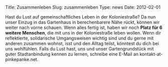Title: Zusammenleben
Slug: zusammenleben
Type: news
Date: 2012-02-01

<p>Hast du Lust auf gemeinschaftliches Leben in der Koloniestraße? Da nun unser Einzug in das Gartenhaus in berechenbarere Nähe rückt, können wir weiter nach vorne schauen. Wenn alles fertig ist, haben wir noch <b>Platz für 6 weitere Menschen</b>, die mit uns in der Koloniestraße leben wollen. Wenn dir reflektierte, solidarische Umgangsweisen wichtig sind und du gerne mit anderen zusammen wohnst, isst und den Alltag teilst, könntest du dich bei uns wohlfühlen. Falls du Lust hast, uns und unser Gartengrundstück mit guter Stadtanbindung kennen zu lernen, schreibe eine E-Mail an kontakt-at-pinkepanke.net.
</p>
